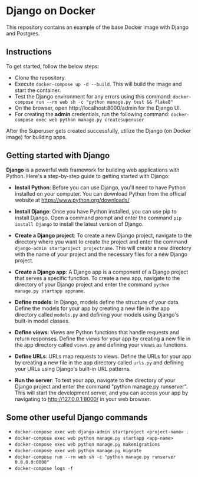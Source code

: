 # Django on Docker

This repository contains an example of the base Docker image with Django and Postgres.

## Instructions

To get started, follow the below steps:

- Clone the repository.
- Execute `docker-compose up -d --build`. This will build the image and start the container.
- Test the Django environment for any errors using this command: `docker-compose run --rm web sh -c "python manage.py test && flake8"`
- On the browser, open http://localhost:8000/admin for the Django UI.
- For creating the **admin** credentials, run the following command: `docker-compose exec web python manage.py createsuperuser`

After the Superuser gets created successfully, utilize the Django (on Docker image) for building apps.

## Getting started with Django

**Django** is a powerful web framework for building web applications with Python. Here's a step-by-step guide to getting started with Django:

- **Install Python**: Before you can use Django, you'll need to have Python installed on your computer. You can download Python from the official website at https://www.python.org/downloads/

- **Install Django**: Once you have Python installed, you can use pip to install Django. Open a command prompt and enter the command `pip install Django` to install the latest version of Django.

- **Create a Django project**: To create a new Django project, navigate to the directory where you want to create the project and enter the command `django-admin startproject projectname`. This will create a new directory with the name of your project and the necessary files for a new Django project.

- **Create a Django app**: A Django app is a component of a Django project that serves a specific function. To create a new app, navigate to the directory of your Django project and enter the command `python manage.py startapp appname`.

- **Define models**: In Django, models define the structure of your data. Define the models for your app by creating a new file in the app directory called `models.py` and defining your models using Django's built-in model classes.

- **Define views**: Views are Python functions that handle requests and return responses. Define the views for your app by creating a new file in the app directory called `views.py` and defining your views as functions.

- **Define URLs**: URLs map requests to views. Define the URLs for your app by creating a new file in the app directory called `urls.py` and defining your URLs using Django's built-in URL patterns.

- **Run the server**: To test your app, navigate to the directory of your Django project and enter the command "python manage.py runserver". This will start the development server, and you can access your app by navigating to http://127.0.0.1:8000/ in your web browser.

## Some other useful Django commands

- `docker-compose exec web django-admin startproject <project-name> .`
- `docker-compose exec web python manage.py startapp <app-name>`
- `docker-compose exec web python manage.py makemigrations`
- `docker-compose exec web python manage.py migrate`
- `docker-compose run --rm web sh -c "python manage.py runserver 0.0.0.0:8000"`
- `docker-compose logs -f`
